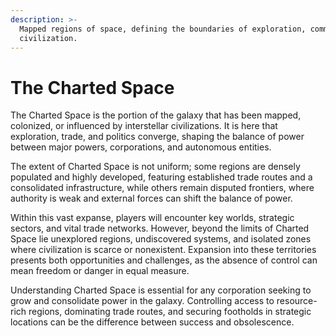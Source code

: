```yaml
---
description: >-
  Mapped regions of space, defining the boundaries of exploration, commerce, and
  civilization.
---
```


# The Charted Space

The Charted Space is the portion of the galaxy that has been mapped, colonized, or influenced by interstellar civilizations. It is here that exploration, trade, and politics converge, shaping the balance of power between major powers, corporations, and autonomous entities.

The extent of Charted Space is not uniform; some regions are densely populated and highly developed, featuring established trade routes and a consolidated infrastructure, while others remain disputed frontiers, where authority is weak and external forces can shift the balance of power.

Within this vast expanse, players will encounter key worlds, strategic sectors, and vital trade networks. However, beyond the limits of Charted Space lie unexplored regions, undiscovered systems, and isolated zones where civilization is scarce or nonexistent. Expansion into these territories presents both opportunities and challenges, as the absence of control can mean freedom or danger in equal measure.

Understanding Charted Space is essential for any corporation seeking to grow and consolidate power in the galaxy. Controlling access to resource-rich regions, dominating trade routes, and securing footholds in strategic locations can be the difference between success and obsolescence.